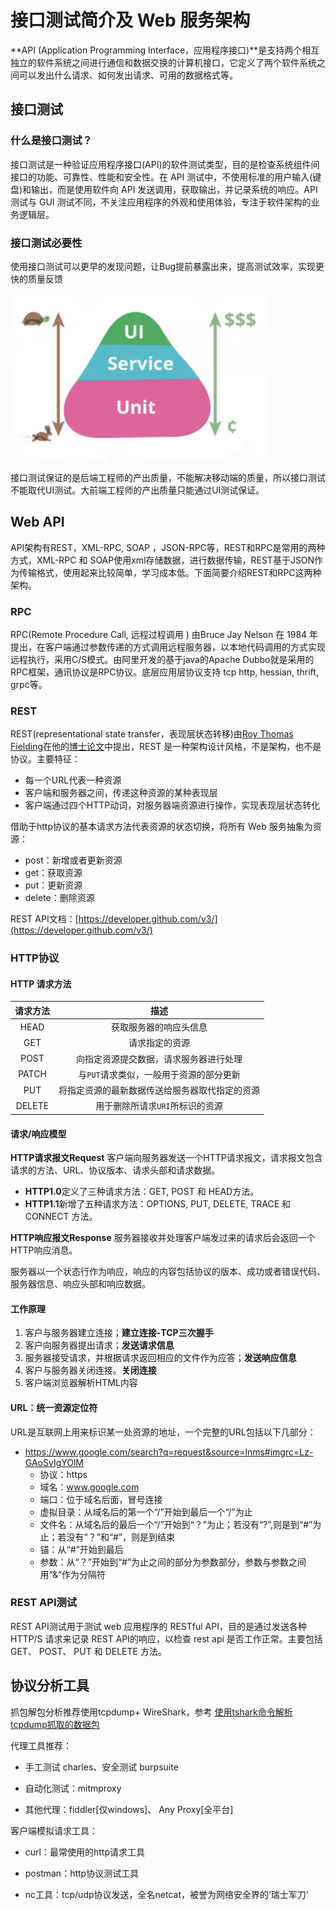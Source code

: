 # 接口测试简介及 Web 服务架构
**API (Application Programming Interface，应用程序接口)**是支持两个相互独立的软件系统之间进行通信和数据交换的计算机接口，它定义了两个软件系统之间可以发出什么请求、如何发出请求、可用的数据格式等。
<!--more-->

## 接口测试
### 什么是接口测试？
接口测试是一种验证应用程序接口(API)的软件测试类型，目的是检查系统组件间接口的功能、可靠性、性能和安全性。在 API 测试中，不使用标准的用户输入(键盘)和输出，而是使用软件向 API 发送调用，获取输出，并记录系统的响应。API 测试与 GUI 测试不同，不关注应用程序的外观和使用体验，专注于软件架构的业务逻辑层。

### 接口测试必要性
使用接口测试可以更早的发现问题，让Bug提前暴露出来，提高测试效率，实现更快的质量反馈

![](api-test-and-web-protocol/test_pyramid.png)

接口测试保证的是后端工程师的产出质量，不能解决移动端的质量，所以接口测试不能取代UI测试。大前端工程师的产出质量只能通过UI测试保证。

## Web API

API架构有REST，XML-RPC, SOAP ，JSON-RPC等，REST和RPC是常用的两种方式，XML-RPC 和 SOAP使用xml存储数据，进行数据传输，REST基于JSON作为传输格式，使用起来比较简单，学习成本低。下面简要介绍REST和RPC这两种架构。

### RPC

RPC(Remote Procedure Call, 远程过程调用 ) 由Bruce Jay Nelson 在 1984 年提出，在客户端通过参数传递的方式调用远程服务器，以本地代码调用的方式实现远程执行，采用C/S模式。由阿里开发的基于java的Apache Dubbo就是采用的RPC框架，通讯协议是RPC协议。底层应用层协议支持 tcp http, hessian, thrift, grpc等。

### REST

REST(representational state transfer，表现层状态转移)由[Roy Thomas Fielding](https://en.wikipedia.org/wiki/Roy_Fielding)在他的[博士论文](https://www.ics.uci.edu/~fielding/pubs/dissertation/top.htm)中提出，REST 是一种架构设计风格，不是架构，也不是协议。主要特征：
- 每一个URL代表一种资源
- 客户端和服务器之间，传递这种资源的某种表现层
- 客户端通过四个HTTP动词，对服务器端资源进行操作，实现表现层状态转化

借助于http协议的基本请求方法代表资源的状态切换，将所有 Web 服务抽象为资源：
- post：新增或者更新资源
- get：获取资源
- put：更新资源
- delete：删除资源


REST API文档：[https://developer.github.com/v3/](https://developer.github.com/v3/)

### HTTP协议
#### HTTP 请求方法

| **请求方法** |                    **描述**                    |
| :----------: | :--------------------------------------------: |
|     HEAD     |             获取服务器的响应头信息             |
|     GET      |                 请求指定的资源                 |
|     POST     |     向指定资源提交数据，请求服务器进行处理     |
|    PATCH     |    与`PUT`请求类似，一般用于资源的部分更新     |
|     PUT      | 将指定资源的最新数据传送给服务器取代指定的资源 |
|    DELETE    |        用于删除所请求`URI`所标识的资源         |


#### 请求/响应模型
**HTTP请求报文Request**
客户端向服务器发送一个HTTP请求报文，请求报文包含请求的方法、URL、协议版本、请求头部和请求数据。
* **HTTP1.0**定义了三种请求方法：GET, POST 和 HEAD方法。
* **HTTP1.1**新增了五种请求方法：OPTIONS, PUT, DELETE, TRACE 和 CONNECT 方法。

**HTTP响应报文Response**
服务器接收并处理客户端发过来的请求后会返回一个HTTP响应消息。

服务器以一个状态行作为响应，响应的内容包括协议的版本、成功或者错误代码、服务器信息、响应头部和响应数据。

#### 工作原理
1. 客户与服务器建立连接；**建立连接-TCP三次握手**
2. 客户向服务器提出请求；**发送请求信息**
3. 服务器接受请求，并根据请求返回相应的文件作为应答；**发送响应信息**
4. 客户与服务器关闭连接。**关闭连接**
5. 客户端浏览器解析HTML内容

#### URL：统一资源定位符
URL是互联网上用来标识某一处资源的地址，一个完整的URL包括以下几部分：
* https://www.google.com/search?q=request&source=lnms#imgrc=Lz-GAoSvIgYOlM
    * 协议：https
    * 域名：www.google.com
    * 端口：位于域名后面，冒号连接
    * 虚拟目录：从域名后的第一个“/”开始到最后一个“/”为止
    * 文件名：从域名后的最后一个“/”开始到“？”为止；若没有“?”,则是到“#”为止；若没有“？”和“#”，则是到结束
    * 锚：从“#”开始到最后
    * 参数：从“？”开始到“#”为止之间的部分为参数部分，参数与参数之间用“&”作为分隔符


### REST API测试

REST API测试用于测试 web 应用程序的 RESTful API，目的是通过发送各种 HTTP/S 请求来记录 REST API的响应，以检查 rest api 是否工作正常。主要包括 GET、 POST、 PUT 和 DELETE 方法。


## 协议分析工具
抓包解包分析推荐使用tcpdump+ WireShark，参考 [使用tshark命令解析tcpdump抓取的数据包](https://hiyong.gitee.io/posts/network-tcpdump-and-wireshark/)

代理工具推荐：

- 手工测试 charles、安全测试 burpsuite

- 自动化测试：mitmproxy

- 其他代理：fiddler[仅windows]、 Any Proxy[全平台]

客户端模拟请求工具：

- curl：最常使用的http请求工具

- postman：http协议测试工具

- nc工具：tcp/udp协议发送，全名netcat，被誉为网络安全界的‘瑞士军刀’

  

